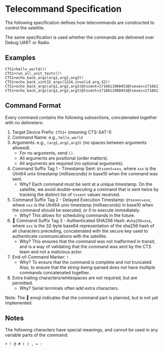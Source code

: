 # Telecommand Specification

The following specification defines how telecommands are constructed to control the satellite.

The same specification is used whether the commands are delivered over Debug UART or Radio.

## Examples

```
CTS1+hello_world()!
CTS1+run_all_unit_tests()!
CTS1+echo_back_args(arg1,arg2,arg3)!
CTS1+echo_back_uint32_args(1234,invalid_arg,32)!
CTS1+echo_back_args(arg1,arg2,arg3)@tssent=1716611908453@tsexec=1716611999999!
CTS1+echo_back_args(arg1,arg2,arg3)@tssent=1716611908453@tsexec=1716611999999#sha256=XXxxxXXXxx+xx/xx===!
```

## Command Format

Every command contains the following subsections, concatenated together with no delimeters:

1. Target Device Prefix: `CTS1+` (meaning CTS-SAT-1)
2. Command Name: e.g., `hello_world`
3. Arguments: e.g., `(arg1,arg2,arg3)` (no spaces between arguments allowed).
    * For no arguments, send `()`.
    * All arguments are positional (order matters).
    * All arguments are required (no optional arguments).
4. Command Suffix Tag 1 - Timestamp Sent: `@tssent=xxx`, where `xxx` is the UInt64 unix timestamp (milliseconds) in base10 when the command was sent.
    * Why? Each command must be sent at a unique timestamp. On the satellite, we avoid double-executing a command that is sent twice by tracking the distinct list of `tssent` values received.
5. Command Suffix Tag 2 - Delayed Execution Timestamp: `@tsexec=xxx`, where `xxx` is the UInt64 unix timestamp (milliseconds) in base10 when the command should be executed, or 0 to execute immediately.
    * Why? This allows for scheduling commands in the future.
5. 🚧 Command Suffix Tag 3 - Authenticated SHA256 Hash: `#sha256=xxx`, where `xxx` is the 32-byte base64 representation of the sha256 hash of all characters preceding, concatenated with the secure key used to authenticate communications with the satellite.
    * Why? This ensures that the command was not malformed in transit, and is a way of validating that the command was sent by the CTS team and not a malicious actor.
6. End-of-Command Marker: `!`
    * Why? To ensure that the command is complete and not truncated. Also, to ensure that the string-being-parsed does not have multiple commands concatenated together.
7. Extra trailing characters/whitespaces are not required, but are permitted.
    * Why? Serial terminals often add extra characters.

Note: The 🚧 emoji indicates that the command part is planned, but is not yet implemented.

## Notes

The following characters have special meanings, and cannot be used in any variable parts of the command:

```
+ ! @ # ( ) , = :
```
